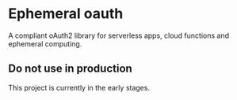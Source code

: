 # Ephemeral oauth

A compliant oAuth2 library for serverless apps, cloud functions and ephemeral computing.

## Do not use in production

This project is currently in the early stages.


